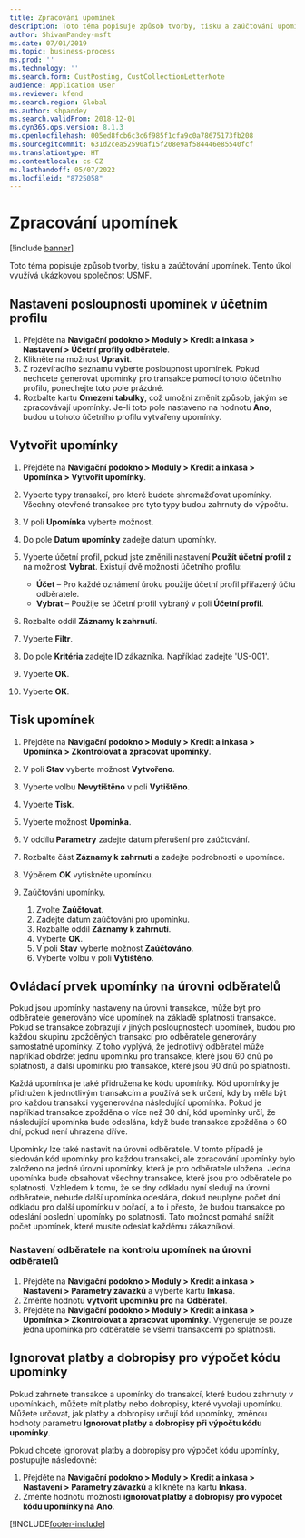 ```yaml
---
title: Zpracování upomínek
description: Toto téma popisuje způsob tvorby, tisku a zaúčtování upomínek.
author: ShivamPandey-msft
ms.date: 07/01/2019
ms.topic: business-process
ms.prod: ''
ms.technology: ''
ms.search.form: CustPosting, CustCollectionLetterNote
audience: Application User
ms.reviewer: kfend
ms.search.region: Global
ms.author: shpandey
ms.search.validFrom: 2018-12-01
ms.dyn365.ops.version: 8.1.3
ms.openlocfilehash: 005ed8fcb6c3c6f985f1cfa9c0a78675173fb208
ms.sourcegitcommit: 631d2cea52590af15f208e9af584446e85540fcf
ms.translationtype: HT
ms.contentlocale: cs-CZ
ms.lasthandoff: 05/07/2022
ms.locfileid: "8725058"
---
```

# <a name="process-collection-letters"></a>Zpracování upomínek

[!include [banner](../../includes/banner.md)]

Toto téma popisuje způsob tvorby, tisku a zaúčtování upomínek. Tento úkol využívá ukázkovou společnost USMF.

## <a name="set-up-a-collection-letter-sequence-on-the-posting-profile"></a>Nastavení posloupnosti upomínek v účetním profilu
1. Přejděte na **Navigační podokno > Moduly > Kredit a inkasa > Nastavení > Účetní profily odběratele**.
2. Klikněte na možnost **Upravit**.
3. Z rozevíracího seznamu vyberte posloupnost upomínek. Pokud nechcete generovat upomínky pro transakce pomocí tohoto účetního profilu, ponechejte toto pole prázdné.  
4. Rozbalte kartu **Omezení tabulky**, což umožní změnit způsob, jakým se zpracovávají upomínky. Je-li toto pole nastaveno na hodnotu **Ano**, budou u tohoto účetního profilu vytvářeny upomínky.  

## <a name="create-collection-letters"></a>Vytvořit upomínky
1. Přejděte na **Navigační podokno > Moduly > Kredit a inkasa > Upomínka > Vytvořit upomínky**.
2. Vyberte typy transakcí, pro které budete shromažďovat upomínky. Všechny otevřené transakce pro tyto typy budou zahrnuty do výpočtu.  
3. V poli **Upomínka** vyberte možnost.
4. Do pole **Datum upomínky** zadejte datum upomínky.
5. Vyberte účetní profil, pokud jste změnili nastavení **Použít účetní profil z** na možnost **Vybrat**. Existují dvě možnosti účetního profilu:   

   - **Účet** – Pro každé oznámení úroku použije účetní profil přiřazený účtu odběratele.   
   - **Vybrat** – Použije se účetní profil vybraný v poli **Účetní profil**.  

6. Rozbalte oddíl **Záznamy k zahrnutí**.
7. Vyberte **Filtr**.
8. Do pole **Kritéria** zadejte ID zákazníka. Například zadejte 'US-001'.
9. Vyberte **OK**.
10. Vyberte **OK**.

## <a name="print-collection-letters"></a>Tisk upomínek
1. Přejděte na **Navigační podokno > Moduly > Kredit a inkasa > Upomínka > Zkontrolovat a zpracovat upomínky**.
2. V poli **Stav** vyberte možnost **Vytvořeno**.
3. Vyberte volbu **Nevytištěno** v poli **Vytištěno**.
4. Vyberte **Tisk**.
5. Vyberte možnost **Upomínka**.
6. V oddílu **Parametry** zadejte datum přerušení pro zaúčtování.
7. Rozbalte část **Záznamy k zahrnutí** a zadejte podrobnosti o upomínce.
8. Výběrem **OK** vytiskněte upomínku.
9. Zaúčtování upomínky.

    1. Zvolte **Zaúčtovat**.
    1. Zadejte datum zaúčtování pro upomínku.
    1. Rozbalte oddíl **Záznamy k zahrnutí**.
    1. Vyberte **OK**.
    1. V poli **Stav** vyberte možnost **Zaúčtováno**.
    1. Vyberte volbu v poli **Vytištěno**.

## <a name="control-collection-letters-at-the-customer-level"></a>Ovládací prvek upomínky na úrovni odběratelů
Pokud jsou upomínky nastaveny na úrovni transakce, může být pro odběratele generováno více upomínek na základě splatnosti transakce. Pokud se transakce zobrazují v jiných posloupnostech upomínek, budou pro každou skupinu zpožděných transakcí pro odběratele generovány samostatné upomínky. Z toho vyplývá, že jednotlivý odběratel může například obdržet jednu upomínku pro transakce, které jsou 60 dnů po splatnosti, a další upomínku pro transakce, které jsou 90 dnů po splatnosti. 

Každá upomínka je také přidružena ke kódu upomínky. Kód upomínky je přidružen k jednotlivým transakcím a používá se k určení, kdy by měla být pro každou transakci vygenerována následující upomínka. Pokud je například transakce zpožděna o více než 30 dní, kód upomínky určí, že následující upomínka bude odeslána, když bude transakce zpožděna o 60 dní, pokud není uhrazena dříve. 

Upomínky lze také nastavit na úrovni odběratele. V tomto případě je sledován kód upomínky pro každou transakci, ale zpracování upomínky bylo založeno na jedné úrovni upomínky, která je pro odběratele uložena. Jedna upomínka bude obsahovat všechny transakce, které jsou pro odběratele po splatnosti. Vzhledem k tomu, že se dny odkladu nyní sledují na úrovni odběratele, nebude další upomínka odeslána, dokud neuplyne počet dní odkladu pro další upomínku v pořadí, a to i přesto, že budou transakce po odeslání poslední upomínky po splatnosti. Tato možnost pomáhá snížit počet upomínek, které musíte odeslat každému zákazníkovi.

### <a name="set-up-the-customer-to-control-collection-letters-at-the-customer-level"></a>Nastavení odběratele na kontrolu upomínek na úrovni odběratelů
1.  Přejděte na **Navigační podokno > Moduly > Kredit a inkasa > Nastavení > Parametry závazků** a vyberte kartu **Inkasa**. 
2.  Změňte hodnotu **vytvořit upomínku pro** na **Odběratel**. 
3.  Přejděte na **Navigační podokno > Moduly > Kredit a inkasa > Upomínka > Zkontrolovat a zpracovat upomínky**. Vygeneruje se pouze jedna upomínka pro odběratele se všemi transakcemi po splatnosti.

## <a name="ignore-payments-and-credit-memos-when-calculating-the-collection-letter-code"></a>Ignorovat platby a dobropisy pro výpočet kódu upomínky
Pokud zahrnete transakce a upomínky do transakcí, které budou zahrnuty v upomínkách, můžete mít platby nebo dobropisy, které vyvolají upomínku. Můžete určovat, jak platby a dobropisy určují kód upomínky, změnou hodnoty parametru **Ignorovat platby a dobropisy při výpočtu kódu upomínky**. 

Pokud chcete ignorovat platby a dobropisy pro výpočet kódu upomínky, postupujte následovně:

1. Přejděte na **Navigační podokno > Moduly > Kredit a inkasa > Nastavení > Parametry závazků** a klikněte na kartu **Inkasa**. 
2. Změňte hodnotu možnosti **ignorovat platby a dobropisy pro výpočet kódu upomínky na** **Ano**.


[!INCLUDE[footer-include](../../../includes/footer-banner.md)]
